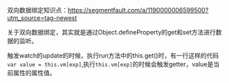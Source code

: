 双向数据绑定知识点：https://segmentfault.com/a/1190000006599500?utm_source=tag-newest


关于双向数据绑定，其实就是通过Object.defineProperty的get和set方法进行数据的监听。

触发watch的update的时候，执行run方法中的this.get()时，有一行这样的代码`var value = this.vm[exp]`,执行`this.vm[exp]`的时候会触发getter，value是当前属性的属性值。

